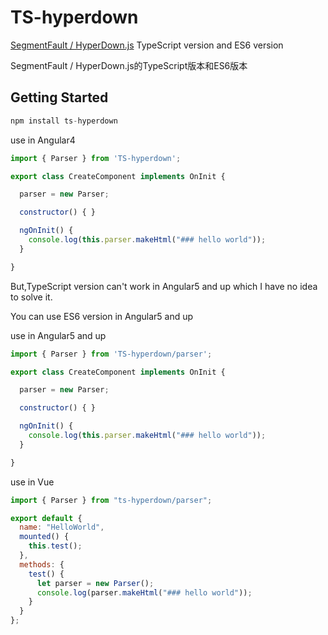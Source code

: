 # TS-hyperdown
[SegmentFault / HyperDown.js](https://github.com/SegmentFault/HyperDown.js) TypeScript version and ES6 version

SegmentFault / HyperDown.js的TypeScript版本和ES6版本

## Getting Started
```javascript
npm install ts-hyperdown
```
use in Angular4
```javascript
import { Parser } from 'TS-hyperdown';
```

```javascript
export class CreateComponent implements OnInit {

  parser = new Parser;

  constructor() { }

  ngOnInit() {
    console.log(this.parser.makeHtml("### hello world"));
  }

}
```

But,TypeScript version can't work in Angular5 and up which I have no idea to solve it.

You can use ES6 version in Angular5 and up

use in Angular5 and up
```javascript
import { Parser } from 'TS-hyperdown/parser';
```

```javascript
export class CreateComponent implements OnInit {

  parser = new Parser;

  constructor() { }

  ngOnInit() {
    console.log(this.parser.makeHtml("### hello world"));
  }

}
```

use in Vue
```javascript
import { Parser } from "ts-hyperdown/parser";

export default {
  name: "HelloWorld",
  mounted() {
    this.test();
  },
  methods: {
    test() {
      let parser = new Parser();
      console.log(parser.makeHtml("### hello world"));
    }
  }
};
```
